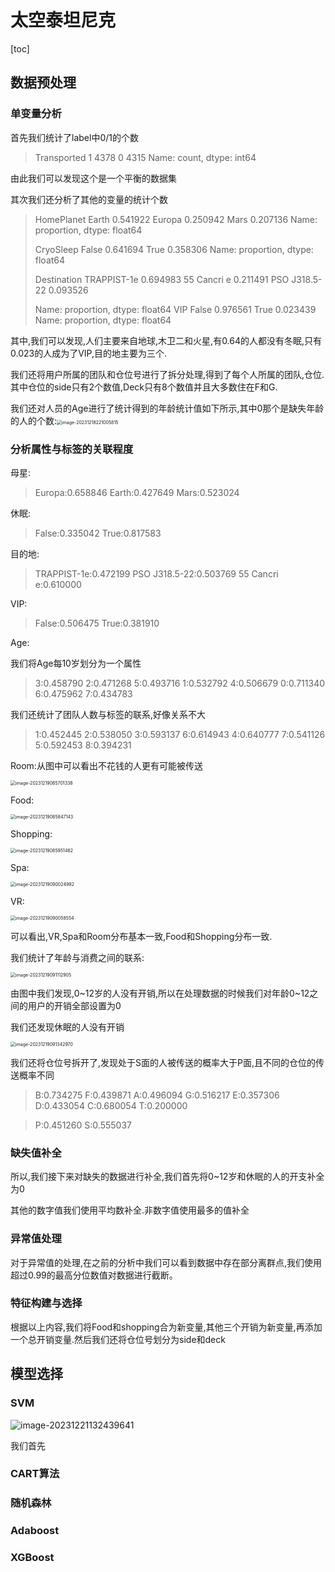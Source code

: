 # 太空泰坦尼克

[toc]



## 数据预处理

### 单变量分析

首先我们统计了label中0/1的个数

> Transported
> 1    4378
> 0    4315
> Name: count, dtype: int64

由此我们可以发现这个是一个平衡的数据集

其次我们还分析了其他的变量的统计个数

> HomePlanet
> Earth     0.541922
> Europa    0.250942
> Mars      0.207136
> Name: proportion, dtype: float64
>
> CryoSleep
> False    0.641694
> True     0.358306
> Name: proportion, dtype: float64
>
> Destination
> TRAPPIST-1e      0.694983
> 55 Cancri e      0.211491
> PSO J318.5-22    0.093526
>
> Name: proportion, dtype: float64
> VIP
> False    0.976561
> True     0.023439
> Name: proportion, dtype: float64

其中,我们可以发现,人们主要来自地球,木卫二和火星,有0.64的人都没有冬眠,只有0.023的人成为了VIP,目的地主要为三个.

我们还将用户所属的团队和仓位号进行了拆分处理,得到了每个人所属的团队,仓位.其中仓位的side只有2个数值,Deck只有8个数值并且大多数住在F和G.

我们还对人员的Age进行了统计得到的年龄统计值如下所示,其中0那个是缺失年龄的人的个数:<img src="/Users/blackcat/北京交通大学/大三上/机器学习/大作业2023_spaceship-titanic/数据预处理.assets/image-20231218221005815.png" alt="image-20231218221005815" style="zoom:50%;" />

### 分析属性与标签的关联程度

母星:

> Europa:0.658846
> Earth:0.427649
> Mars:0.523024

休眠:

> False:0.335042
> True:0.817583

目的地:

> TRAPPIST-1e:0.472199
> PSO J318.5-22:0.503769
> 55 Cancri e:0.610000

VIP:

> False:0.506475
> True:0.381910

Age:

我们将Age每10岁划分为一个属性

> 3:0.458790
> 2:0.471268
> 5:0.493716
> 1:0.532792
> 4:0.506679
> 0:0.711340
> 6:0.475962
> 7:0.434783

我们还统计了团队人数与标签的联系,好像关系不大

>1:0.452445
2:0.538050
3:0.593137
6:0.614943
4:0.640777
7:0.541126
5:0.592453
8:0.394231

Room:从图中可以看出不花钱的人更有可能被传送

<img src="/Users/blackcat/北京交通大学/大三上/机器学习/大作业2023_spaceship-titanic/数据预处理.assets/image-20231219085701338.png" alt="image-20231219085701338" style="zoom:50%;" />

Food:

<img src="/Users/blackcat/北京交通大学/大三上/机器学习/大作业2023_spaceship-titanic/数据预处理.assets/image-20231219085847143.png" alt="image-20231219085847143" style="zoom:50%;" />

Shopping:

<img src="/Users/blackcat/北京交通大学/大三上/机器学习/大作业2023_spaceship-titanic/数据预处理.assets/image-20231219085951462.png" alt="image-20231219085951462" style="zoom:50%;" />

Spa:

<img src="/Users/blackcat/北京交通大学/大三上/机器学习/大作业2023_spaceship-titanic/数据预处理.assets/image-20231219090024992.png" alt="image-20231219090024992" style="zoom:50%;" />

VR:

<img src="/Users/blackcat/北京交通大学/大三上/机器学习/大作业2023_spaceship-titanic/数据预处理.assets/image-20231219090058554.png" alt="image-20231219090058554" style="zoom:50%;" />

可以看出,VR,Spa和Room分布基本一致,Food和Shopping分布一致.

我们统计了年龄与消费之间的联系:

<img src="/Users/blackcat/北京交通大学/大三上/机器学习/大作业2023_spaceship-titanic/数据预处理.assets/image-20231219091112905.png" alt="image-20231219091112905" style="zoom:50%;" />

由图中我们发现,0\~12岁的人没有开销,所以在处理数据的时候我们对年龄0\~12之间的用户的开销全部设置为0

我们还发现休眠的人没有开销

<img src="/Users/blackcat/北京交通大学/大三上/机器学习/大作业2023_spaceship-titanic/数据预处理.assets/image-20231219091342970.png" alt="image-20231219091342970" style="zoom:50%;" />

我们还将仓位号拆开了,发现处于S面的人被传送的概率大于P面,且不同的仓位的传送概率不同

> B:0.734275
> F:0.439871
> A:0.496094
> G:0.516217
> E:0.357306
> D:0.433054
> C:0.680054
> T:0.200000

> P:0.451260
> S:0.555037

### 缺失值补全

所以,我们接下来对缺失的数据进行补全,我们首先将0~12岁和休眠的人的开支补全为0

其他的数字值我们使用平均数补全.非数字值使用最多的值补全



### 异常值处理

对于异常值的处理,在之前的分析中我们可以看到数据中存在部分离群点,我们使用超过0.99的最高分位数值对数据进行截断。



### 特征构建与选择

根据以上内容,我们将Food和shopping合为新变量,其他三个开销为新变量,再添加一个总开销变量.然后我们还将仓位号划分为side和deck



## 模型选择

### SVM

![image-20231221132439641](/Users/blackcat/北京交通大学/大三上/机器学习/大作业2023_spaceship-titanic/数据预处理.assets/image-20231221132439641.png)

我们首先



### CART算法



### 随机森林



### Adaboost



### XGBoost

